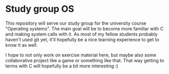 # Study group OS

This repository will serve our study group for the university course "Operating systems". The main goal will be to become more familiar with C and making system calls with it. As most of my fellow students probably haven't used git yet, it'll hopefully be a nice learning experience to get to know it as well.

I hope to not only work on exercise material here, but maybe also some collaborative project like a game or something like that. That way getting to terms with C will hopefully be a bit more interesting :)

